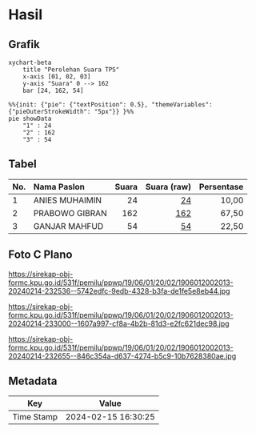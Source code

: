 # Hasil

## Grafik

```mermaid
xychart-beta
    title "Perolehan Suara TPS"
    x-axis [01, 02, 03]
    y-axis "Suara" 0 --> 162
    bar [24, 162, 54]
```

```mermaid
%%{init: {"pie": {"textPosition": 0.5}, "themeVariables": {"pieOuterStrokeWidth": "5px"}} }%%
pie showData
    "1" : 24
    "2" : 162
    "3" : 54
```

## Tabel

| No. | Nama Paslon    | Suara | Suara (raw) | Persentase |
|:--- |:-------------- | -----:| -----------:| ----------:|
| 1   | ANIES MUHAIMIN | 24    | [24][p-1]   | 10,00      |
| 2   | PRABOWO GIBRAN | 162   | [162][p-2]  | 67,50      |
| 3   | GANJAR MAHFUD  | 54    | [54][p-3]   | 22,50      |


[p-1]: https://github.com/gigit-pemilu/pemilu-2024-19-kepulauan-bangka-belitung/blob/main/pilpres/hitung-suara/sub/19-kepulauan-bangka-belitung/sub/06-belitung-timur/sub/01-manggar/sub/2002-kurnia-jaya/sub/013-tps/sub/paslon-1.txt
[p-2]: https://github.com/gigit-pemilu/pemilu-2024-19-kepulauan-bangka-belitung/blob/main/pilpres/hitung-suara/sub/19-kepulauan-bangka-belitung/sub/06-belitung-timur/sub/01-manggar/sub/2002-kurnia-jaya/sub/013-tps/sub/paslon-2.txt
[p-3]: https://github.com/gigit-pemilu/pemilu-2024-19-kepulauan-bangka-belitung/blob/main/pilpres/hitung-suara/sub/19-kepulauan-bangka-belitung/sub/06-belitung-timur/sub/01-manggar/sub/2002-kurnia-jaya/sub/013-tps/sub/paslon-3.txt

## Foto C Plano

https://sirekap-obj-formc.kpu.go.id/531f/pemilu/ppwp/19/06/01/20/02/1906012002013-20240214-232536--5742edfc-9edb-4328-b3fa-de1fe5e8eb44.jpg

https://sirekap-obj-formc.kpu.go.id/531f/pemilu/ppwp/19/06/01/20/02/1906012002013-20240214-233000--1607a997-cf8a-4b2b-81d3-e2fc621dec98.jpg

https://sirekap-obj-formc.kpu.go.id/531f/pemilu/ppwp/19/06/01/20/02/1906012002013-20240214-232655--846c354a-d637-4274-b5c9-10b7628380ae.jpg


## Metadata

| Key        | Value               |
| ---------- | ------------------- |
| Time Stamp | 2024-02-15 16:30:25 |



